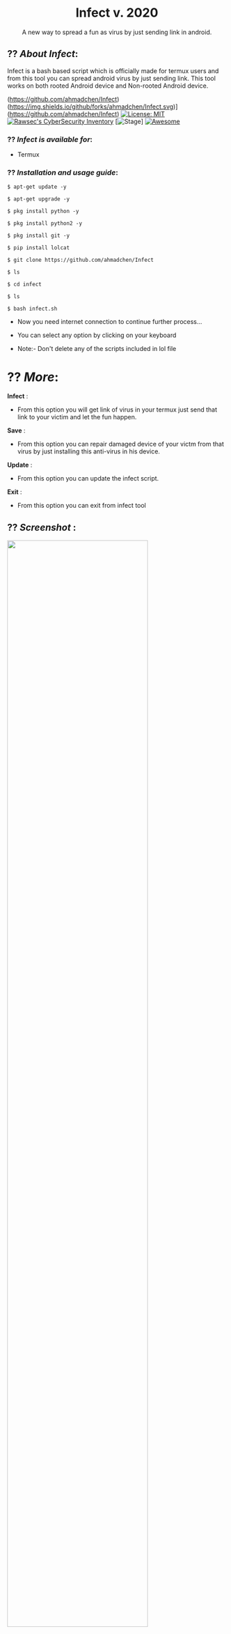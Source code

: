 <h1 align="center">Infect v. 2020</h1>
<p align="center">
     A new way to spread a fun as virus by just sending link in android.
</p>

## ?? ***About Infect***:

Infect is a bash based script which is officially made for termux users and from this tool you can spread android virus by just sending link. This tool works on both rooted Android device and Non-rooted Android device.

(https://github.com/ahmadchen/Infect)
(https://img.shields.io/github/forks/ahmadchen/Infect.svg)](https://github.com/ahmadchen/Infect)
[![License: MIT](https://img.shields.io/github/license/ahmadchen/Infect.svg)](https://github.com/ahmadchen/Infect)
[![Rawsec's CyberSecurity Inventory](https://inventory.rawsec.ml/img/badges/Rawsec-inventoried-FF5050_flat.svg)](https://inventory.rawsec.ml/tools.html#Infect)
[![Stage](https://img.shields.io/badge/Release-Stable-brightgreen.svg)]
[![Awesome](https://awesome.re/badge.svg)](https://awesome.re)

### ?? ***Infect is available for***:

* Termux

### ?? ***Installation and usage guide***:
```
$ apt-get update -y
```
```
$ apt-get upgrade -y
```
```
$ pkg install python -y 
```
```
$ pkg install python2 -y
```
```
$ pkg install git -y
```
```
$ pip install lolcat
```
```
$ git clone https://github.com/ahmadchen/Infect
```
```
$ ls
```
```
$ cd infect
```
```
$ ls
```
```
$ bash infect.sh
```

* Now you need internet connection to continue further process...

* You can select any option by clicking on your keyboard

* Note:- Don't delete any of the scripts included in lol file

# ?? ***More***:

__Infect__ :
- From this option you will get link of virus in your termux just send that link to your victim and let the fun happen.

__Save__ :
- From this option you can repair damaged device of your victm from that virus by just installing this anti-virus in his device.

__Update__ :
- From this option you can update the infect script.

__Exit__ :
- From this option you can exit from infect tool 

## ?? ***Screenshot*** :
<img src="https://user-images.githubusercontent.com/49580304/70858686-834b6580-1f2c-11ea-9ea6-0839251db161.jpg" width="80%"></img>

## ?? ***Full video tutorial***:
[![m-wiz metasploit-franework tool](https://img.youtube.com/vi/8RXVODXMsa8/0.jpg)](https://youtu.be/.)
## ?? ***Check this***

### Subscribe our channel on youtube:
https://www.youtube.com/berbagiilmudanakalsehat

### Chekout our webite:
https://www.mrlinkerrorsystem.blogspot.com

## ?? ***Join***

### Facebook:
https://www.facebook.com/cicicyber_squadindo.9

### Instagram: 
https://www.instagram.com/cyber_mrlinkerrorsystemoffical

### Telegram:
https://t.me/cardingtutorialfreeindonesia

### My GitHub ID link:
https://www.github.com/ahmadchen

### ?? Warning

***This tool is only for educational purpose. If you use this tool for other purposes except education we will not be responsible in such cases.***
